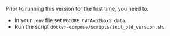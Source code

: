 Prior to running this version for the first time, you need to:

- In your `.env` file set `P6CORE_DATA=b2box5.data`.
- Run the script `docker-compose/scripts/init_old_version.sh`.
